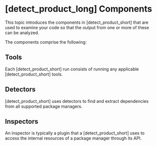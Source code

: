 # [detect_product_long] Components

This topic introduces the components in [detect_product_short] that are used to examine your code so that the output from one or more of these can be analyzed.

The components comprise the following:

## Tools

Each [detect_product_short] run consists of running any applicable [detect_product_short] tools.

## Detectors

[detect_product_short] uses detectors to find and extract dependencies from all supported package managers.

## Inspectors

An inspector is typically a plugin that a [detect_product_short] uses to access the internal resources of a package manager through its API.

